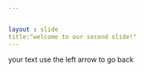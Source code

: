 ```yaml
---


layout : slide
title:"welcome to our second slide!"
---
```

your text
use the left arrow to go back
